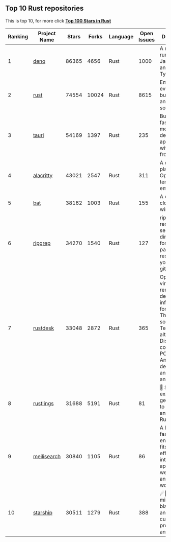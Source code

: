 ##  Top 10 Rust repositories

This is top 10, for more click **[Top 100 Stars in Rust](Top100/Rust.md)**

| Ranking | Project Name | Stars | Forks | Language | Open Issues | Description | Last Commit |
| ------- | ------------ | ----- | ----- | -------- | ----------- | ----------- | ----------- |
| 1 | [deno](https://github.com/denoland/deno) | 86365 | 4656 | Rust | 1000 | A modern runtime for JavaScript and TypeScript. | 2022-11-17T01:19:19Z |
| 2 | [rust](https://github.com/rust-lang/rust) | 74554 | 10024 | Rust | 8615 | Empowering everyone to build reliable and efficient software. | 2022-11-17T02:58:53Z |
| 3 | [tauri](https://github.com/tauri-apps/tauri) | 54169 | 1397 | Rust | 235 | Build smaller, faster, and more secure desktop applications with a web frontend. | 2022-11-17T02:54:48Z |
| 4 | [alacritty](https://github.com/alacritty/alacritty) | 43021 | 2547 | Rust | 311 | A cross-platform, OpenGL terminal emulator. | 2022-11-15T14:10:08Z |
| 5 | [bat](https://github.com/sharkdp/bat) | 38162 | 1003 | Rust | 155 | A cat(1) clone with wings. | 2022-11-12T08:43:04Z |
| 6 | [ripgrep](https://github.com/BurntSushi/ripgrep) | 34270 | 1540 | Rust | 127 | ripgrep recursively searches directories for a regex pattern while respecting your gitignore | 2022-11-14T13:31:07Z |
| 7 | [rustdesk](https://github.com/rustdesk/rustdesk) | 33048 | 2872 | Rust | 365 | Open source virtual / remote desktop infrastructure for everyone! The open source TeamViewer alternative. Display and control your PC and Android devices from anywhere at anytime. | 2022-11-17T02:33:14Z |
| 8 | [rustlings](https://github.com/rust-lang/rustlings) | 31688 | 5191 | Rust | 81 | :crab: Small exercises to get you used to reading and writing Rust code! | 2022-11-14T23:11:27Z |
| 9 | [meilisearch](https://github.com/meilisearch/meilisearch) | 30840 | 1105 | Rust | 86 | A lightning-fast search engine that fits effortlessly into your apps, websites, and workflow. | 2022-11-16T21:12:08Z |
| 10 | [starship](https://github.com/starship/starship) | 30511 | 1279 | Rust | 388 | ☄🌌️  The minimal, blazing-fast, and infinitely customizable prompt for any shell! | 2022-11-16T22:33:34Z |
